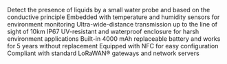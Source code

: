 Detect the presence of liquids by a small water probe and based on the conductive principle
Embedded with temperature and humidity sensors for environment monitoring
Ultra-wide-distance transmission up to the line of sight of 10km
IP67 UV-resistant and waterproof enclosure for harsh environment applications
Built-in 4000 mAh replaceable battery and works for 5 years without replacement
Equipped with NFC for easy configuration
Compliant with standard LoRaWAN® gateways and network servers
